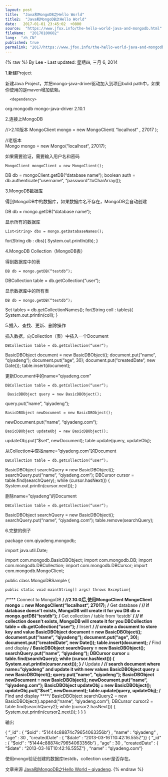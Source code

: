 ```yaml
---
layout: post
title:  "Java和MongoDB之Hello World"
title2:  "Java和MongoDB之Hello World"
date:   2017-01-01 23:45:02  +0800
source:  "https://www.jfox.info/the-hello-world-java-and-mongodb.html"
fileName:  "20170100602"
lang:  "zh_CN"
published: true
permalink: "2017/https://www.jfox.info/the-hello-world-java-and-mongodb.html"
---
```

{% raw %}
By Lee - Last updated: 星期四, 三月 6, 2014

1.新建Project

新建Java Project，并把mongo-java-driver驱动加入到项目bulid path中，如果你使用的是maven增加依赖。

      <dependency>
<groupId>org.mongodb</groupId>
<artifactId>mongo-java-driver</artifactId>
<version>2.10.1</version>
</dependency>

2.连接上MongoDB

//>2.10版本
MongoClient mongo = new MongoClient( “localhost“ , 27017 );

//老版本  
Mongo mongo = new Mongo(“localhost“, 27017);

如果需要验证，需要输入用户名和密码

    MongoClient mongoClient = new MongoClient();
DB db = mongoClient.getDB(“database name“);
boolean auth = db.authenticate(“username“, “password“.toCharArray());

3.MongoDB数据库

得到MongoDB中的数据库，如果数据库名不存在，MongoDB会自动创建

DB db = mongo.getDB(“database name“);

显示所有的数据库

    List<String> dbs = mongo.getDatabaseNames();
for(String db : dbs){
System.out.println(db);
}

4.MongoDB Collection（MongoDB表）

得到数据库中的表

    DB db = mongo.getDB(“testdb“);
DBCollection table = db.getCollection(“user“);

显示数据库中的所有表

    DB db = mongo.getDB(“testdb“);
Set<String> tables = db.getCollectionNames();
for(String coll : tables){
System.out.println(coll);
}

5.插入、查找、更新、删除操作

插入数据，向Collection（表）中插入一个Document

    DBCollection table = db.getCollection(“user“);
BasicDBObject document = new BasicDBObject();
document.put(“name“, “qiyadeng“);
document.put(“age“, 30);
document.put(“createdDate“, new Date());
table.insert(document);

更新Document中的name=”qiyadeng.com”

    DBCollection table = db.getCollection(“user“);

     BasicDBObject query = new BasicDBObject();
query.put(“name“, “qiyadeng“);

    BasicDBObject newDocument = new BasicDBObject();
newDocument.put(“name“, “qiyadeng.com“);

    BasicDBObject updateObj = new BasicDBObject();
updateObj.put(“$set“, newDocument);
table.update(query, updateObj);

从Collection中查找name=”qiyadeng.com”的Document

    DBCollection table = db.getCollection(“user“);
BasicDBObject searchQuery = new BasicDBObject();
searchQuery.put(“name“, “qiyadeng.com“);
DBCursor cursor = table.find(searchQuery);
while (cursor.hasNext()) {
System.out.println(cursor.next());
}

删除name=”qiyadeng”的Document

    DBCollection table = db.getCollection(“user“);
BasicDBObject searchQuery = new BasicDBObject();
searchQuery.put(“name“, “qiyadeng.com“);
table.remove(searchQuery);

6.完整的例子

package com.qiyadeng.mongodb;

import java.util.Date;

import com.mongodb.BasicDBObject;
import com.mongodb.DB;
import com.mongodb.DBCollection;
import com.mongodb.DBCursor;
import com.mongodb.MongoClient;

public class MongoDBSample {

    public static void main(String[] args) throws Exception{
/**** Connect to MongoDB ****/
//2.10.0后,使用MongoClient
            MongoClient mongo = new MongoClient(“localhost“, 27017);
/**** Get database ****/
// if database doesn’t exists, MongoDB will create it for you
            DB db = mongo.getDB(“testdb“);
/**** Get collection / table from ‘testdb’ ****/
// if collection doesn’t exists, MongoDB will create it for you
            DBCollection table = db.getCollection(“user“);
/**** Insert ****/
// create a document to store key and value
            BasicDBObject document = new BasicDBObject();
document.put(“name“, “qiyadeng“);
document.put(“age“, 30);
document.put(“createdDate“, new Date());
table.insert(document);
/**** Find and display ****/
BasicDBObject searchQuery = new BasicDBObject();
searchQuery.put(“name“, “qiyadeng“);
DBCursor cursor = table.find(searchQuery);
while (cursor.hasNext()) {
System.out.println(cursor.next());
}
/**** Update ****/
// search document where name=”qiyadeng” and update it with new values
            BasicDBObject query = new BasicDBObject();
query.put(“name“, “qiyadeng“);
BasicDBObject newDocument = new BasicDBObject();
newDocument.put(“name“, “qiyadeng.com“);
BasicDBObject updateObj = new BasicDBObject();
updateObj.put(“$set“, newDocument);
table.update(query, updateObj);
/**** Find and display ****/
BasicDBObject searchQuery2 
= new BasicDBObject().append(“name“, “qiyadeng.com“);
DBCursor cursor2 = table.find(searchQuery2);
while (cursor2.hasNext()) {
System.out.println(cursor2.next());
}
}
}

输出

{ “_id“ : { “$oid“ : “51444c88874c79654063356b“} , “name“ : “qiyadeng“ , “age“ : 30 , “createdDate“ : { “$date“ : “2013-03-16T10:42:16.555Z“}}
{ “_id“ : { “$oid“ : “51444c88874c79654063356b“} , “age“ : 30 , “createdDate“ : { “$date“ : “2013-03-16T10:42:16.555Z“} , “name“ : “qiyadeng.com“}

使用mongo验证创建的数据库testdb，collection user是否存在。

文章来源 [Java和MongoDB之Hello World – qiyadeng](https://www.jfox.info/go.php?url=http://www.jfox.info/url.php?url=http%3A%2F%2Fwww.cnblogs.com%2Fqiyadeng%2Farchive%2F2013%2F03%2F19%2F2970131.html).
{% endraw %}